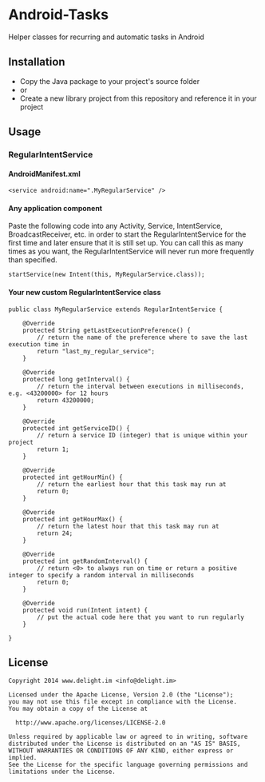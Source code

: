 # Android-Tasks

Helper classes for recurring and automatic tasks in Android

## Installation

 * Copy the Java package to your project's source folder
 * or
 * Create a new library project from this repository and reference it in your project

## Usage

### RegularIntentService

#### AndroidManifest.xml

```
<service android:name=".MyRegularService" />
```

#### Any application component

Paste the following code into any Activity, Service, IntentService, BroadcastReceiver, etc. in order to start the RegularIntentService for the first time and later ensure that it is still set up. You can call this as many times as you want, the RegularIntentService will never run more frequently than specified.

```
startService(new Intent(this, MyRegularService.class));
```

#### Your new custom RegularIntentService class

```
public class MyRegularService extends RegularIntentService {

	@Override
	protected String getLastExecutionPreference() {
		// return the name of the preference where to save the last execution time in
		return "last_my_regular_service";
	}

	@Override
	protected long getInterval() {
		// return the interval between executions in milliseconds, e.g. <43200000> for 12 hours
		return 43200000;
	}

	@Override
	protected int getServiceID() {
		// return a service ID (integer) that is unique within your project
		return 1;
	}

	@Override
	protected int getHourMin() {
		// return the earliest hour that this task may run at
		return 0;
	}

	@Override
	protected int getHourMax() {
		// return the latest hour that this task may run at
		return 24;
	}

	@Override
	protected int getRandomInterval() {
		// return <0> to always run on time or return a positive integer to specify a random interval in milliseconds
		return 0;
	}

	@Override
	protected void run(Intent intent) {
		// put the actual code here that you want to run regularly
	}

}
```

## License

```
Copyright 2014 www.delight.im <info@delight.im>

Licensed under the Apache License, Version 2.0 (the "License");
you may not use this file except in compliance with the License.
You may obtain a copy of the License at

  http://www.apache.org/licenses/LICENSE-2.0

Unless required by applicable law or agreed to in writing, software
distributed under the License is distributed on an "AS IS" BASIS,
WITHOUT WARRANTIES OR CONDITIONS OF ANY KIND, either express or implied.
See the License for the specific language governing permissions and
limitations under the License.
```